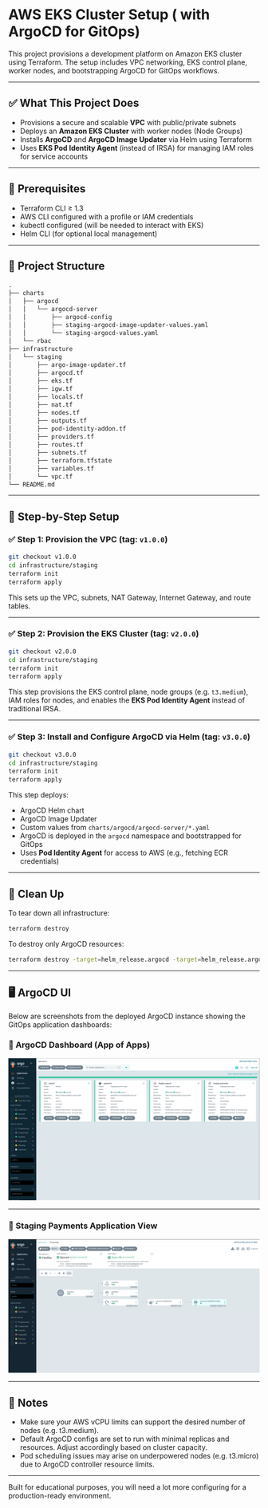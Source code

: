 # AWS EKS Cluster Setup ( with ArgoCD for GitOps)

This project provisions a development platform on Amazon EKS cluster using Terraform. The setup includes VPC networking, EKS control plane, worker nodes, and bootstrapping ArgoCD for GitOps workflows.

---

## ✅ What This Project Does

- Provisions a secure and scalable **VPC** with public/private subnets
- Deploys an **Amazon EKS Cluster** with worker nodes (Node Groups)
- Installs **ArgoCD** and **ArgoCD Image Updater** via Helm using Terraform
- Uses **EKS Pod Identity Agent** (instead of IRSA) for managing IAM roles for service accounts

---

## 🧰 Prerequisites

- Terraform CLI ≥ 1.3
- AWS CLI configured with a profile or IAM credentials
- kubectl configured (will be needed to interact with EKS)
- Helm CLI (for optional local management)

---

## 📁 Project Structure

```
.
├── charts
│   ├── argocd
│   │   └── argocd-server
│   │       ├── argocd-config
│   │       ├── staging-argocd-image-updater-values.yaml
│   │       └── staging-argocd-values.yaml
│   └── rbac
├── infrastructure
│   └── staging
│       ├── argo-image-updater.tf
│       ├── argocd.tf
│       ├── eks.tf
│       ├── igw.tf
│       ├── locals.tf
│       ├── nat.tf
│       ├── nodes.tf
│       ├── outputs.tf
│       ├── pod-identity-addon.tf
│       ├── providers.tf
│       ├── routes.tf
│       ├── subnets.tf
│       ├── terraform.tfstate
│       ├── variables.tf
│       └── vpc.tf
└── README.md
```

---

## 🚀 Step-by-Step Setup

### ✅ Step 1: Provision the VPC (tag: `v1.0.0`)

```bash
git checkout v1.0.0
cd infrastructure/staging
terraform init
terraform apply
```

This sets up the VPC, subnets, NAT Gateway, Internet Gateway, and route tables.

---

### ✅ Step 2: Provision the EKS Cluster (tag: `v2.0.0`)

```bash
git checkout v2.0.0
cd infrastructure/staging
terraform init
terraform apply
```

This step provisions the EKS control plane, node groups (e.g. `t3.medium`), IAM roles for nodes, and enables the **EKS Pod Identity Agent** instead of traditional IRSA.

---

### ✅ Step 3: Install and Configure ArgoCD via Helm (tag: `v3.0.0`)

```bash
git checkout v3.0.0
cd infrastructure/staging
terraform init
terraform apply
```

This step deploys:

- ArgoCD Helm chart
- ArgoCD Image Updater
- Custom values from `charts/argocd/argocd-server/*.yaml`
- ArgoCD is deployed in the `argocd` namespace and bootstrapped for GitOps
- Uses **Pod Identity Agent** for access to AWS (e.g., fetching ECR credentials)

---

## 🧹 Clean Up

To tear down all infrastructure:

```bash
terraform destroy
```

To destroy only ArgoCD resources:

```bash
terraform destroy -target=helm_release.argocd -target=helm_release.argocd_image_updater
```
---

## 🖥️ ArgoCD UI

Below are screenshots from the deployed ArgoCD instance showing the GitOps application dashboards:

### 🔹 ArgoCD Dashboard (App of Apps)

![ArgoCD Dashboard](./docs/assets/staging-argocd-app.png)

---

### 🔹 Staging Payments Application View

![Payments App in Staging](./docs/assets/staging-payments-argocd-app.png)

---

## 📝 Notes

- Make sure your AWS vCPU limits can support the desired number of nodes (e.g. t3.medium).
- Default ArgoCD configs are set to run with minimal replicas and resources. Adjust accordingly based on cluster capacity.
- Pod scheduling issues may arise on underpowered nodes (e.g. t3.micro) due to ArgoCD controller resource limits.

---

Built for educational purposes, you will need a lot more configuring for a production-ready environment.

